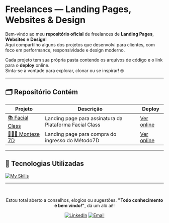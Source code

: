 # Freelances — Landing Pages, Websites & Design

Bem-vindo ao meu **repositório oficial** de freelances de **Landing Pages**, **Websites** e **Design**!  
Aqui compartilho alguns dos projetos que desenvolvi para clientes, com foco em performance, responsividade e design moderno.  

Cada projeto tem sua própria pasta contendo os arquivos de código e o link para o **deploy** online.  
Sinta-se à vontade para explorar, clonar ou se inspirar! 🤓 

---

## 🗂️ Repositório Contém

| Projeto | Descrição | Deploy |
|---------|----------|-------|
| [📚 Facial Class ](Facial%20Class/) | Landing page para assinatura da Plataforma Facial Class | [Ver online](https://facialclass.cupompremium.com/) |
| [👨🏻‍⚕️ Monteze 7D ](Monteze7D) | Landing page para compra do ingresso do Método7D | [Ver online](https://drmonteze.cupompremium.com/) |

---

## 🎯 Tecnologias Utilizadas

[![My Skills](https://skillicons.dev/icons?i=html,css,js,tailwind,ts,next,react,figma,pr)](https://skillicons.dev)

---

<!-- ## 🚧 Em Desenvolvimento

| Projeto | Status |
|---------|--------|
| [🏡 Real Estate](./real-estate) | 🚀 Em progresso — Website para imobiliária com integração de mapas. |
| [🎓 Online Course](./online-course) | 🚧 Em breve — Plataforma de cursos com checkout. |

--- -->


<br>
<div align="center">

  Estou total aberto a conselhos, elogios ou sugestões. **"Todo conhecimento é bem vindo!"**, dá um alô aí!!

  [![LinkedIn](https://img.shields.io/badge/LinkedIn-%230077B5.svg?logo=linkedin&logoColor=white)](https://www.linkedin.com/in/luruanx) [![Email](https://img.shields.io/badge/Email-%230077B5.svg?logo=Gmail&logoColor=white)](mailto:ruan.richardd@hotmail.com)

</div>
